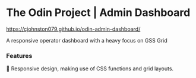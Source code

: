 # The Odin Project | Admin Dashboard

https://cjohnston079.github.io/odin-admin-dashboard/

A responsive operator dashboard with a heavy focus on GSS Grid

### Features

📱 Responsive design, making use of CSS functions and grid layouts.
